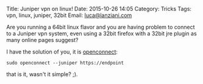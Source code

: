 Title: Juniper vpn on linux!
Date: 2015-10-26 14:05
Category: Tricks
Tags: vpn, linux, juniper, 32bit
Email: luca@lanziani.com


Are you running a 64bit linux flavor and you are having problem to connect to a Juniper vpn system, even using a 32bit firefox with a 32bit jre plugin as many online pages suggest?

I have the solution of you, it is [openconnect][1]:

```
sudo openconnect --juniper https://endpoint
```

that is it, wasn't it simple? ;).
 
[1]: http://www.infradead.org/openconnect/index.html
